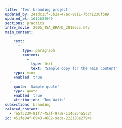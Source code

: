 ```yaml
---
title: 'Test branding project'
updated_by: 241dc15f-5b2a-47ac-9111-7bcf1230f589
updated_at: 1613859940
sections: practics
intro_movie: 2005_TSA_BRAND_201023c.m4v
main_content:
  -
    text:
      -
        type: paragraph
        content:
          -
            type: text
            text: 'Sample copy for the main content'
    type: text
    enabled: true
  -
    quote: 'Sample quote'
    type: quote
    enabled: true
    attribution: 'Tom Waits'
subsections: branding
related_content:
  - fe5f5239-81f7-45af-9778-1146854a5c2f
id: 051fe84f-6943-4682-9eba-222130e2794d
---
```


